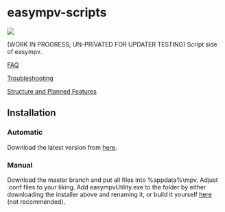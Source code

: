 # easympv-scripts
![](https://raw.githubusercontent.com/JongWasTaken/easympv-scripts/master/images/logo.bmp?token=AHJPHOK5XHM56JRRMOB7ZPTBDK24G)

(WORK IN PROGRESS; UN-PRIVATED FOR UPDATER TESTING)
Script side of easympv. 

[FAQ](https://smto.pw/blog/?page_id=93)

[Troubleshooting](https://smto.pw/blog/?page_id=119)

[Structure and Planned Features](https://smto.pw/blog/?page_id=126)

## Installation
### Automatic
Download the latest version from [here](https://smto.pw/mpv/?#downloads).
### Manual
Download the master branch and put all files into %appdata%\mpv. Adjust .conf files to your liking.
Add easympvUtility.exe to the folder by either downloading the installer above and renaming it, or
build it yourself [here](https://github.com/JongWasTaken/easympv) (not recommended).
